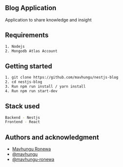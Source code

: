 ## Blog Application
Application to share knowledge and insight
## Requirements
```bash
1. Nodejs
2. Mongodb Atlas Account
```
## Getting started
```bash
1. git clone https://github.com/mavhungu/nestjs-blog
2. cd nestjs-blog
3. Run npm run install / yarn install
4. Run npm run start-dev
```
## Stack used
```bash
Backend - Nestjs
Frontend - React
```
## Authors and acknowledgment

- [Mavhungu Ronewa](https://ronewam.netlify.app)
- [@mavhungu](https://github.com/mavhungu)
- [@mavhungu-ronewa](https://github.com/mavhungu-ronewa)
